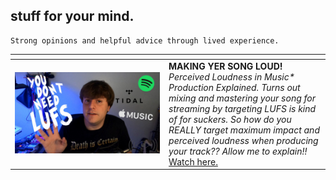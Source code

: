 ## stuff for your mind.

```
Strong opinions and helpful advice through lived experience.
```

| <div style="width:145px"></div>                              | <div style="width:0px"></div>                                |
| ------------------------------------------------------------ | ------------------------------------------------------------ |
| ![Video thumbnail picture of me, logos of major streaming services to the right and text "You don't need LUFS" to the right](../media/thumbnail-1024x576.jpg) | **MAKING YER SONG LOUD!**<br />*Perceived Loudness in Music\* Production Explained. Turns out mixing and mastering your song for streaming by targeting LUFS is kind of for suckers. So how do you REALLY target maximum impact and perceived loudness when producing your track?? Allow me to explain!!*<br />[Watch here.](https://www.youtube.com/watch?v=MBQ_rBcNnN4) |

